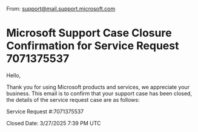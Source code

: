 
From: support@mail.support.microsoft.com

# Microsoft Support Case Closure Confirmation for Service Request 7071375537

Hello,

Thank you for using Microsoft products and services, we appreciate your business. This email is to confirm that your support case has been closed, the details of the service request case are as follows:

Service Request #:7071375537

Closed Date: 3/27/2025 7:39 PM UTC 